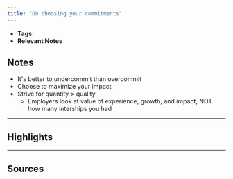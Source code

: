 ```yaml
---
title: "On choosing your commitments"
---
```


- **Tags:** 
- **Relevant Notes**

## Notes
- It's better to undercommit than overcommit
- Choose to maximize your impact
- Strive for quantity > quality
	- Employers look at value of experience, growth, and impact, NOT how many interships you had

---

## Highlights

---

## Sources
